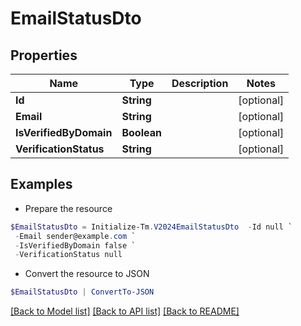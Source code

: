 # EmailStatusDto
## Properties

Name | Type | Description | Notes
------------ | ------------- | ------------- | -------------
**Id** | **String** |  | [optional] 
**Email** | **String** |  | [optional] 
**IsVerifiedByDomain** | **Boolean** |  | [optional] 
**VerificationStatus** | **String** |  | [optional] 

## Examples

- Prepare the resource
```powershell
$EmailStatusDto = Initialize-Tm.V2024EmailStatusDto  -Id null `
 -Email sender@example.com `
 -IsVerifiedByDomain false `
 -VerificationStatus null
```

- Convert the resource to JSON
```powershell
$EmailStatusDto | ConvertTo-JSON
```

[[Back to Model list]](../README.md#documentation-for-models) [[Back to API list]](../README.md#documentation-for-api-endpoints) [[Back to README]](../README.md)

